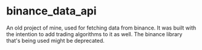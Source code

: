 # binance_data_api

<p>An old project of mine, used for fetching data from binance. It was built with the intention to add trading algorithms to it as well. The binance library that's being used might be deprecated.</p>
